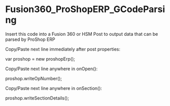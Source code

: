 # Fusion360_ProShopERP_GCodeParsing
Insert this code into a Fusion 360 or HSM Post to output data that can be parsed by ProShop ERP

Copy/Paste next line immediately after post properties:

var proshop = new proshopErp();
  
Copy/Paste next line anywhere in onOpen():

proshop.writeOpNumber();
  
Copy/Paste next line anywhere in onSection():

proshop.writeSectionDetails();